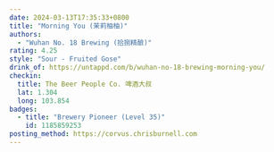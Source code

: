 ```yaml
---
date: 2024-03-13T17:35:33+0800
title: "Morning You (茉莉柚柚)"
authors:
  - "Wuhan No. 18 Brewing (拾捌精酿)"
rating: 4.25
style: "Sour - Fruited Gose"
drink_of: https://untappd.com/b/wuhan-no-18-brewing-morning-you/
checkin:
  title: The Beer People Co. 啤酒大叔
  lat: 1.304
  long: 103.854
badges:
  - title: "Brewery Pioneer (Level 35)"
    id: 1185859253
posting_method: https://corvus.chrisburnell.com
---
```

